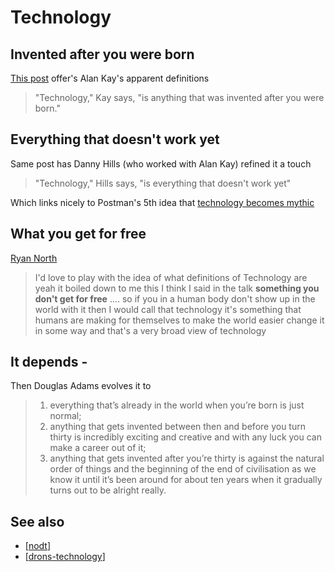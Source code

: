 # Technology

## Invented after you were born

[This post](https://kk.org/thetechnium/everything-that/) offer's Alan Kay's apparent definitions
> "Technology," Kay says, "is anything that was invented after you were born."

## Everything that doesn't work yet

Same post has Danny Hills (who worked with Alan Kay) refined it a touch
> "Technology," Hills says, "is everything that doesn't work yet"

Which links nicely to Postman's 5th idea that [technology becomes mythic](../../share/Five-things-we-need-to-know-about-technological-change.md#fifth-idea-technology-tends-to-become-mythic)

## What you get for free

[Ryan North](https://longnow.org/ideas/how-invent-everything/)

> I'd love to play with the idea of what definitions of Technology are yeah it boiled down to me this I think I said in the talk **something you don't get for free** .... so if you in a human body don't show up in the world with it then I would call that technology it's something that humans are making for themselves to make the world easier change it in some way and that's a very broad view of technology

## It depends - 

Then Douglas Adams evolves it to

> 1) everything that’s already in the world when you’re born is just normal;
> 2) anything that gets invented between then and before you turn thirty is incredibly exciting and creative and with any luck you can make a career out of it;
> 3) anything that gets invented after you’re thirty is against the natural order of things and the beginning of the end of civilisation as we know it until it’s been around for about ten years when it gradually turns out to be alright really. 


## See also

- [[nodt]]
- [[drons-technology]]

[//begin]: # "Autogenerated link references for markdown compatibility"
[nodt]: nodt "Nature of Digital Technology"
[drons-technology]: drons-technology "Dron's take on technology"
[//end]: # "Autogenerated link references"